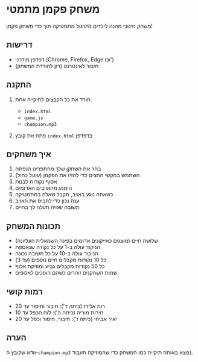 # משחק פקמן מתמטי

משחק חינוכי מהנה לילדים לתרגול מתמטיקה תוך כדי משחק פקמן!

## דרישות
- דפדפן מודרני (Chrome, Firefox, Edge וכו')
- חיבור לאינטרנט (רק להורדת המשחק)

## התקנה
1. הורד את כל הקבצים לתיקייה אחת:
   - `index.html`
   - `game.js`
   - `champion.mp3`

2. פתח את קובץ `index.html` בדפדפן

## איך משחקים
1. בחר את השחקן שלך מהתפריט הנפתח
2. השתמש במקשי החצים כדי להזיז את הפקמן (עיגול כחול)
3. אסוף נקודות לבנות
4. הימנע מהאויבים האדומים
5. כשאתה נוגע באויב, תקבל שאלה במתמטיקה
6. ענה נכון כדי להביס את האויב
7. תשובה שגויה תעלה לך בחיים

## תכונות המשחק
- שלושה חיים (מוצגים כאייקונים אדומים בפינה השמאלית העליונה)
- הניקוד עולה ב-1 על כל נקודה שנאספת
- הניקוד עולה ב-10 על כל תשובה נכונה
- כל 10 נקודות מקבלים חיים נוספים (עד 3)
- כל 50 נקודות מקבלים גביע ומוזיקת אלוף
- שמות השחקנים זוהרים כשהם הופכים לאלופים

## רמות קושי
- רות אלירז (כיתה ד'): חיבור וחיסור עד 20
- חירות מוריה (כיתה ה'): לוח הכפל עד 10
- יאיר אביחי (כיתה ז'): חיבור, חיסור וכפל עד 20

## הערה
וודא שקובץ ה-`champion.mp3` נמצא באותה תיקייה כמו המשחק כדי שהמוזיקה תעבוד. 